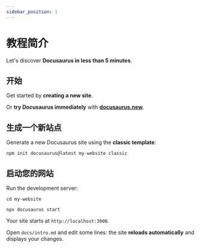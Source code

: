 ```yaml
---
sidebar_position: 1
---
```


# 教程简介

Let's discover **Docusaurus in less than 5 minutes**.

## 开始

Get started by **creating a new site**.

Or **try Docusaurus immediately** with **[docusaurus.new](https://docusaurus.new)**.

## 生成一个新站点

Generate a new Docusaurus site using the **classic template**:

```shell
npm init docusaurus@latest my-website classic
```

## 启动您的网站

Run the development server:

```shell
cd my-website

npx docusaurus start
```

Your site starts at `http://localhost:3000`.

Open `docs/intro.md` and edit some lines: the site **reloads automatically** and displays your changes.
